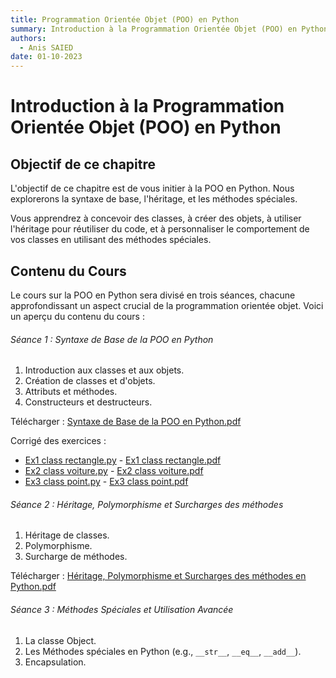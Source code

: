 ```yaml
---
title: Programmation Orientée Objet (POO) en Python
summary: Introduction à la Programmation Orientée Objet (POO) en Python
authors:
  - Anis SAIED
date: 01-10-2023
---
```


# Introduction à la Programmation Orientée Objet (POO) en Python



## Objectif de ce chapitre

L'objectif de ce chapitre est de vous initier à la POO en Python. Nous explorerons la syntaxe de base, l'héritage, et les méthodes spéciales. 

Vous apprendrez à concevoir des classes, à créer des objets, à utiliser l'héritage pour réutiliser du code, et à personnaliser le comportement de vos classes en utilisant des méthodes spéciales.

## Contenu du Cours

Le cours sur la POO en Python sera divisé en trois séances, chacune approfondissant un aspect crucial de la programmation orientée objet. Voici un aperçu du contenu du cours :

###### Séance 1 : Syntaxe de Base de la POO en Python

1. Introduction aux classes et aux objets.
2. Création de classes et d'objets.
3. Attributs et méthodes.
4. Constructeurs et destructeurs.

Télécharger : [Syntaxe de Base de la POO en Python.pdf](./seance-1/POO_classe_objet.pdf)

Corrigé des exercices :

- [Ex1 class rectangle.py](../../src/2/chp2/s1/ex1_class_recatngle.py) - [Ex1 class rectangle.pdf](../../src/2/chp2/s1/ex1_class_recatngle.pdf)
- [Ex2 class voiture.py](../../src/2/chp2/s1/ex2_class_voiture.py) - [Ex2 class voiture.pdf](../../src/2/chp2/s1/ex2_class_voiture.pdf)
- [Ex3 class point.py](../../src/2/chp2/s1/ex3_class_point.py) - [Ex3 class point.pdf](../../src/2/chp2/s1/ex3_class_point.pdf)

###### Séance 2 : Héritage, Polymorphisme et Surcharges des méthodes

1. Héritage de classes.
2. Polymorphisme.
3. Surcharge de méthodes.

Télécharger : [Héritage, Polymorphisme et Surcharges des méthodes en Python.pdf](./seance-2/POO_hritage_polymorphisme_surcharge.pdf)

###### Séance 3 : Méthodes Spéciales et Utilisation Avancée

1. La classe Object. 
2. Les Méthodes spéciales en Python (e.g., `__str__`, `__eq__`, `__add__`).
3. Encapsulation.

